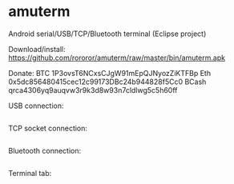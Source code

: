 # amuterm
Android serial/USB/TCP/Bluetooth terminal (Eclipse project)

Download/install: https://github.com/rororor/amuterm/raw/master/bin/amuterm.apk

Donate: BTC 1P3ovsT6NCxsCJgW91mEpQJNyozZiKTFBp Eth 0x5dc856480415cec12c99173DBc24b944828f5Cc0 BCash qrca4306yq9auqvw3r9k3d8w93n7cldlwg5c5h60ff

USB connection:

<img url="https://raw.github.com/rororor/amuterm/master/doc/pic/conn_usb.png" width="500"/>

TCP socket connection:

<img url="https://raw.github.com/rororor/amuterm/master/doc/pic/conn_tcp.png" width="500"/>

Bluetooth connection:

<img url="https://raw.github.com/rororor/amuterm/master/doc/pic/conn_bluetooth.png" width="500"/>

Terminal tab:

<img url="https://raw.github.com/rororor/amuterm/master/doc/pic/term.png" width="500"/>
